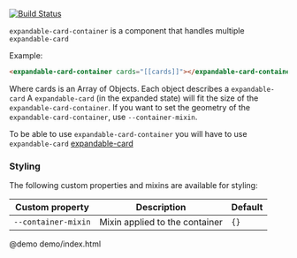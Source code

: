 [![Build Status](https://travis-ci.org/willydouhard/expandable-card-container.svg?branch=master)](https://travis-ci.org/willydouhard/expandable-card-container)

`expandable-card-container` is a component that handles multiple `expandable-card`

Example:

```html
<expandable-card-container cards="[[cards]]"></expandable-card-container>
```

Where cards is an Array of Objects. Each object describes a `expandable-card`
A `expandable-card` (in the expanded state) will fit the size of the `expandable-card-container`.
If you want to set the geometry of the `expandable-card-container`, use `--container-mixin`.

To be able to use `expandable-card-container` you will have to use `expandable-card`
[expandable-card](https://customelements.io/willydouhard/expandable-card/)

### Styling
The following custom properties and mixins are available for styling:

| Custom property | Description | Default |
| ----------------|-------------|---------- |
| `--container-mixin` | Mixin applied to the container | `{}` |

@demo demo/index.html
